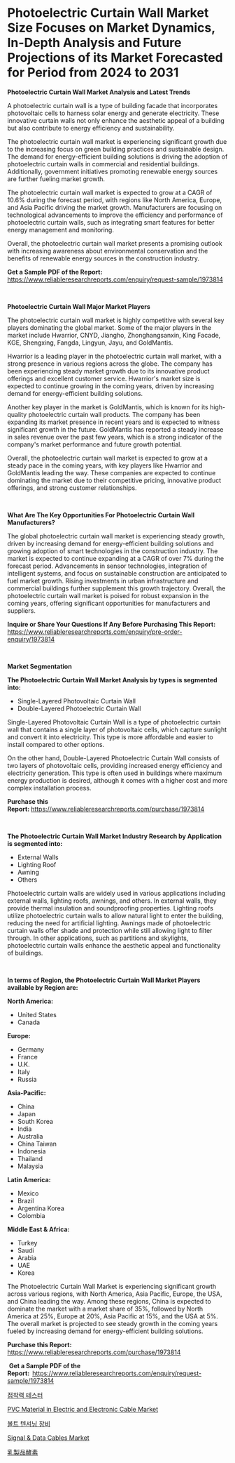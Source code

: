 <p><h1>Photoelectric Curtain Wall Market Size Focuses on Market Dynamics, In-Depth Analysis and Future Projections of its Market Forecasted for Period from 2024 to 2031</h1></p><p><strong>Photoelectric Curtain Wall Market Analysis and Latest Trends</strong></p>
<p><p>A photoelectric curtain wall is a type of building facade that incorporates photovoltaic cells to harness solar energy and generate electricity. These innovative curtain walls not only enhance the aesthetic appeal of a building but also contribute to energy efficiency and sustainability.</p><p>The photoelectric curtain wall market is experiencing significant growth due to the increasing focus on green building practices and sustainable design. The demand for energy-efficient building solutions is driving the adoption of photoelectric curtain walls in commercial and residential buildings. Additionally, government initiatives promoting renewable energy sources are further fueling market growth.</p><p>The photoelectric curtain wall market is expected to grow at a CAGR of 10.6% during the forecast period, with regions like North America, Europe, and Asia Pacific driving the market growth. Manufacturers are focusing on technological advancements to improve the efficiency and performance of photoelectric curtain walls, such as integrating smart features for better energy management and monitoring.</p><p>Overall, the photoelectric curtain wall market presents a promising outlook with increasing awareness about environmental conservation and the benefits of renewable energy sources in the construction industry.</p></p>
<p><strong>Get a Sample PDF of the Report:&nbsp;</strong> <a href="https://www.reliableresearchreports.com/enquiry/request-sample/1973814">https://www.reliableresearchreports.com/enquiry/request-sample/1973814</a></p>
<p>&nbsp;</p>
<p><strong>Photoelectric Curtain Wall Major Market Players</strong></p>
<p><p>The photoelectric curtain wall market is highly competitive with several key players dominating the global market. Some of the major players in the market include Hwarrior, CNYD, Jiangho, Zhonghangsanxin, King Facade, KGE, Shengxing, Fangda, Lingyun, Jayu, and GoldMantis.</p><p>Hwarrior is a leading player in the photoelectric curtain wall market, with a strong presence in various regions across the globe. The company has been experiencing steady market growth due to its innovative product offerings and excellent customer service. Hwarrior's market size is expected to continue growing in the coming years, driven by increasing demand for energy-efficient building solutions.</p><p>Another key player in the market is GoldMantis, which is known for its high-quality photoelectric curtain wall products. The company has been expanding its market presence in recent years and is expected to witness significant growth in the future. GoldMantis has reported a steady increase in sales revenue over the past few years, which is a strong indicator of the company's market performance and future growth potential.</p><p>Overall, the photoelectric curtain wall market is expected to grow at a steady pace in the coming years, with key players like Hwarrior and GoldMantis leading the way. These companies are expected to continue dominating the market due to their competitive pricing, innovative product offerings, and strong customer relationships.</p></p>
<p>&nbsp;</p>
<p><strong>What Are The Key Opportunities For Photoelectric Curtain Wall Manufacturers?</strong></p>
<p><p>The global photoelectric curtain wall market is experiencing steady growth, driven by increasing demand for energy-efficient building solutions and growing adoption of smart technologies in the construction industry. The market is expected to continue expanding at a CAGR of over 7% during the forecast period. Advancements in sensor technologies, integration of intelligent systems, and focus on sustainable construction are anticipated to fuel market growth. Rising investments in urban infrastructure and commercial buildings further supplement this growth trajectory. Overall, the photoelectric curtain wall market is poised for robust expansion in the coming years, offering significant opportunities for manufacturers and suppliers.</p></p>
<p><strong>Inquire or Share Your Questions If Any Before Purchasing This Report:</strong> <a href="https://www.reliableresearchreports.com/enquiry/pre-order-enquiry/1973814">https://www.reliableresearchreports.com/enquiry/pre-order-enquiry/1973814</a></p>
<p>&nbsp;</p>
<p><strong>Market Segmentation</strong></p>
<p><strong>The Photoelectric Curtain Wall Market Analysis by types is segmented into:</strong></p>
<p><ul><li>Single-Layered Photovoltaic Curtain Wall</li><li>Double-Layered Photoelectric Curtain Wall</li></ul></p>
<p><p>Single-Layered Photovoltaic Curtain Wall is a type of photoelectric curtain wall that contains a single layer of photovoltaic cells, which capture sunlight and convert it into electricity. This type is more affordable and easier to install compared to other options. </p><p>On the other hand, Double-Layered Photoelectric Curtain Wall consists of two layers of photovoltaic cells, providing increased energy efficiency and electricity generation. This type is often used in buildings where maximum energy production is desired, although it comes with a higher cost and more complex installation process.</p></p>
<p><strong>Purchase this Report:&nbsp;</strong><a href="https://www.reliableresearchreports.com/purchase/1973814">https://www.reliableresearchreports.com/purchase/1973814</a></p>
<p>&nbsp;</p>
<p><strong>The Photoelectric Curtain Wall Market Industry Research by Application is segmented into:</strong></p>
<p><ul><li>External Walls</li><li>Lighting Roof</li><li>Awning</li><li>Others</li></ul></p>
<p><p>Photoelectric curtain walls are widely used in various applications including external walls, lighting roofs, awnings, and others. In external walls, they provide thermal insulation and soundproofing properties. Lighting roofs utilize photoelectric curtain walls to allow natural light to enter the building, reducing the need for artificial lighting. Awnings made of photoelectric curtain walls offer shade and protection while still allowing light to filter through. In other applications, such as partitions and skylights, photoelectric curtain walls enhance the aesthetic appeal and functionality of buildings.</p></p>
<p>&nbsp;</p>
<p><strong>In terms of Region, the Photoelectric Curtain Wall Market Players available by Region are:</strong></p>
<p>
    <p> <strong> North America: </strong>
        <ul>
            <li>United States</li>
            <li>Canada</li>
        </ul>
        </p> 
    <p> <strong> Europe: </strong>
        <ul>
            <li>Germany</li>
            <li>France</li>
            <li>U.K.</li>
            <li>Italy</li>
            <li>Russia</li>
        </ul>
        </p> 
    <p> <strong> Asia-Pacific: </strong>
        <ul>
            <li>China</li>
            <li>Japan</li>
            <li>South Korea</li>
            <li>India</li>
            <li>Australia</li>
            <li>China Taiwan</li>
            <li>Indonesia</li>
            <li>Thailand</li>
            <li>Malaysia</li>
        </ul>
        </p> 
    <p> <strong> Latin America: </strong>
        <ul>
            <li>Mexico</li>
            <li>Brazil</li>
            <li>Argentina Korea</li>
            <li>Colombia</li>
        </ul>
        </p> 
    <p> <strong> Middle East & Africa: </strong>
        <ul>
            <li>Turkey</li>
            <li>Saudi</li>
            <li>Arabia</li>
            <li>UAE</li>
            <li>Korea</li>
        </ul>
    </p>
    </p>
<p><p>The Photoelectric Curtain Wall Market is experiencing significant growth across various regions, with North America, Asia Pacific, Europe, the USA, and China leading the way. Among these regions, China is expected to dominate the market with a market share of 35%, followed by North America at 25%, Europe at 20%, Asia Pacific at 15%, and the USA at 5%. The overall market is projected to see steady growth in the coming years fueled by increasing demand for energy-efficient building solutions.</p></p>
<p><strong>Purchase this Report: </strong><a href="https://www.reliableresearchreports.com/purchase/1973814">https://www.reliableresearchreports.com/purchase/1973814</a></p>
<p>&nbsp;<strong>Get a Sample PDF of the Report:&nbsp;&nbsp;</strong><a href="https://www.reliableresearchreports.com/enquiry/request-sample/1973814">https://www.reliableresearchreports.com/enquiry/request-sample/1973814</a></p>
<p><strong></strong></p>
<p><p><a href="https://github.com/Elenrrera7685/Market-Research-Report-List-1/blob/main/743159413125.md">접착력 테스터</a></p><p><a href="https://github.com/sonuprakash1/Market-Research-Report-List-2/blob/main/pvc-material-in-electric-and-electronic-cable-market.md">PVC Material in Electric and Electronic Cable Market</a></p><p><a href="https://github.com/sammyUltyylrich9067856/Market-Research-Report-List-1/blob/main/896799613126.md">볼트 텐셔닝 장비</a></p><p><a href="https://github.com/Whitneyboyettebo9kiw7yr13/Market-Research-Report-List-1/blob/main/signal-data-cables-market.md">Signal & Data Cables Market</a></p><p><a href="https://github.com/ReyesKohler20231/Market-Research-Report-List-1/blob/main/117393914074.md">乳製品酵素</a></p></p>